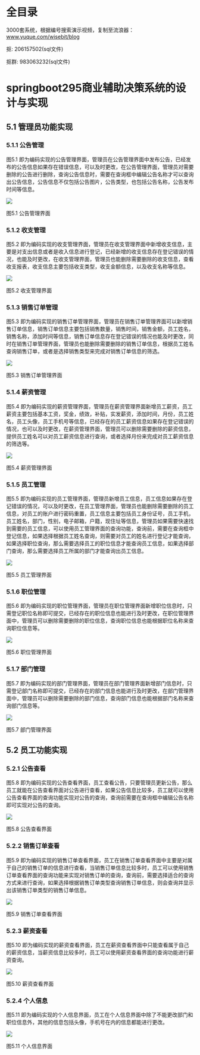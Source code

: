 # 全目录

3000套系统，根据编号搜索演示视频，复制至流浪器：www.yuque.com/wisebit/blog


<p>抠: 206157502(sql文件)</p>
<p>抠群: 983063232(sql文件)</p>


# springboot295商业辅助决策系统的设计与实现

## 5.1 管理员功能实现
### 5.1.1 公告管理
图5.1 即为编码实现的公告管理界面，管理员在公告管理界面中发布公告，已经发布的公告信息如果存在错误信息，可以及时更改，在公告管理界面，管理员对需要删除的公告进行删除，查询公告信息时，需要在查询框中编辑公告名称才可以查询出公告信息，公告信息不仅包括公告图片，公告类型，也包括公告名称，公告发布时间等信息。

![](/md/blog.015.png)

图5.1 公告管理界面
### 5.1.2 收支管理
图5.2 即为编码实现的收支管理界面，管理员在收支管理界面中新增收支信息，主要是对支出信息或者是收入信息进行登记，已经新增的收支信息存在登记错误的情况，也能及时更改，在收支管理界面，管理员也能删除需要删除的收支信息，查看收支报表，收支信息主要包括收支类型，收支金额信息，以及收支名称等信息。

![](/md/blog.016.png)

图5.2 收支管理界面
### 5.1.3 销售订单管理
图5.3 即为编码实现的销售订单管理界面，管理员在销售订单管理界面可以新增销售订单信息，销售订单信息主要包括销售数量，销售时间，销售金额，员工姓名，销售名称，添加时间等信息，销售订单信息存在登记错误的情况也能及时更改，同时在销售订单管理界面，管理员也能删除需要删除的销售订单信息，根据员工姓名查询销售订单，或者是选择销售类型来完成对销售订单信息的筛选。

![](/md/blog.017.png)

图5.3 销售订单管理界面
### 5.1.4 薪资管理
图5.4 即为编码实现的薪资管理界面，管理员在薪资管理界面新增员工薪资，员工薪资主要包括基本工资，奖金，绩效，补贴，实发薪资，添加时间，月份，员工姓名，员工头像，员工手机号等信息，已经存在的员工薪资信息如果存在登记错误的情况，也可以及时更改，在薪资管理界面，管理员可以删除需要删除的薪资信息，提供员工姓名可以对员工薪资信息进行查询，或者选择月份来完成对员工薪资信息的筛选等。

![](/md/blog.018.png)

图5.4 薪资管理界面
### 5.1.5 员工管理
图5.5 即为编码实现的员工管理界面，管理员新增员工信息，员工信息如果存在登记错误的情况，可以及时更改，在员工管理界面，管理员也能删除需要删除的员工信息，对员工的账户进行密码重置，员工信息主要包括员工身份证号，员工手机，员工姓名，部门，性别，电子邮箱，户籍，现住址等信息，管理员如果需要快速找到需要的员工信息，可以使用员工管理界面的查询功能，查询前，需要在查询框中登记信息，如果选择根据员工姓名查询，则需要对员工的姓名进行登记才能查询，如果选择职位查询，那么需要选择员工的职位信息才能查询员工信息，如果选择部门查询，那么需要选择员工所属的部门才能查询出员工信息。

![](/md/blog.019.png)

图5.5 员工管理界面
### 5.1.6 职位管理
图5.6 即为编码实现的职位管理界面，管理员在职位管理界面新增职位信息时，只需登记职位名称即可提交，已经存在的职位信息也能进行及时更改，在职位管理界面中，管理员可以删除需要删除的职位信息，查询职位信息也能根据职位名称来查询职位信息等。

![](/md/blog.020.png)

图5.6 职位管理界面
### 5.1.7 部门管理
图5.7 即为编码实现的部门管理界面，管理员在部门管理界面新增部门信息时，只需登记部门名称即可提交，已经存在的部门信息也能进行及时更改，在部门管理界面中，管理员可以删除需要删除的部门信息，查询部门信息也能根据部门名称来查询部门信息等。

![](/md/blog.021.png)

图5.7 部门管理界面
## 5.2 员工功能实现
### 5.2.1 公告查看
图5.8 即为编码实现的公告查看界面，员工查看公告，只要管理员更新公告，那么员工就能在公告查看界面对公告进行查看，如果公告信息比较多，员工就可以使用公告查看界面的查询功能实现对公告的查询，查询前需要在查询框中编辑公告名称即可实现对公告的查询。

![](/md/blog.022.png)

图5.8 公告查看界面
### 5.2.2 销售订单查看
图5.9 即为编码实现的销售订单查看界面，员工在销售订单查看界面中主要是对属于自己的销售订单的信息进行查看，当销售订单信息比较多时，员工可以使用销售订单查看界面的查询功能来实现对销售订单的查询，查询前，需要选择适合的查询方式来进行查询，如果选择根据销售订单类型查询销售订单信息，则会查询并显示出该销售订单类型的销售订单信息。

![](/md/blog.023.png)

图5.9 销售订单查看界面
### 5.2.3 薪资查看
图5.10 即为编码实现的薪资查看界面，员工在薪资查看界面中只能查看属于自己的薪资信息，当薪资信息比较多时，员工可以使用薪资查看界面的查询功能进行薪资查询。

![](/md/blog.024.png)

图5.10 薪资查看界面
### 5.2.4 个人信息
图5.11 即为编码实现的个人信息界面，员工在个人信息界面中除了不能更改部门和职位信息外，其他的信息包括头像，手机号在内的信息都能进行更改。

![](/md/blog.025.png)

图5.11 个人信息界面





